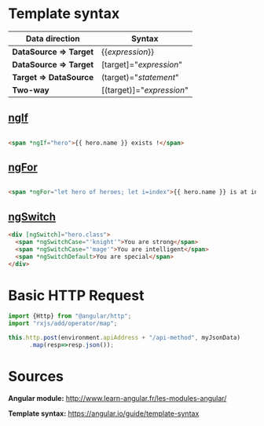# Template syntax


| Data direction | Syntax | 
| ----------|-------------|
| **DataSource => Target**   | {{*expression*}} |
| **DataSource => Target**   | [target]="*expression*" |
| **Target => DataSource**   | (target)="*statement*" |
| **Two-way**                | [(target)]="*expression*" |

## [ngIf](https://angular.io/api/common/NgIf)

```html

<span *ngIf="hero">{{ hero.name }} exists !</span>

```

## [ngFor](https://angular.io/api/common/NgForOf)

```html

<span *ngFor="let hero of heroes; let i=index">{{ hero.name }} is at index {{ i }}</span>

```

## [ngSwitch](https://angular.io/api/common/NgSwitch)

```html
<div [ngSwitch]="hero.class">
  <span *ngSwitchCase="'knight'">You are strong</span>
  <span *ngSwitchCase="'mage'">You are intelligent</span>
  <span *ngSwitchDefault>You are special</span>
</div>
```

# Basic HTTP Request

```ts
import {Http} from "@angular/http";
import "rxjs/add/operator/map";

this.http.post(environment.apiAddress + "/api-method", myJsonData)
      .map(resp=>resp.json());
```

# Sources

**Angular module:** http://www.learn-angular.fr/les-modules-angular/

**Template syntax:** https://angular.io/guide/template-syntax
